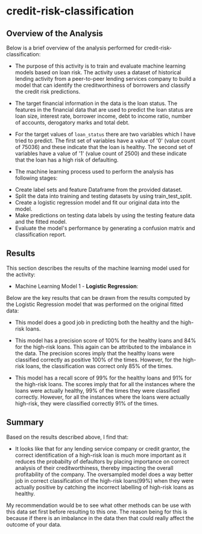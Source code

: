 # credit-risk-classification

## Overview of the Analysis

Below is a brief overview of the analysis performed for credit-risk-classification:

* The purpose of this activity is to train and evaluate machine learning models based on loan risk. The activity uses a dataset of historical lending activity from a peer-to-peer lending services company to build a model that can identify the creditworthiness of borrowers and classify the credit risk predictions.

* The target financial information in the data is the loan status. The features in the financial data that are used to predict the loan status are loan size, interest rate, borrower income, debt to income ratio, number of accounts, derogatory marks and total debt. 

* For the target values of `loan_status` there are two variables which I have tried to predict. The first set of variables have a value of '0' (value count of 75036) and these indicate that the loan is healthy. The second set of variables have a value of '1' (value count of 2500) and these indicate that the loan has a high risk of defaulting.

* The machine learning process used to perform the analysis has following stages:
 - Create label sets and feature Dataframe from the provided dataset.
 - Split the data into training and testing datasets by using train_test_split.
 - Create a logistic regression model and fit our original data into the model.
 - Make predictions on testing data labels by using the testing feature data and the fitted model.
 - Evaluate the model's performance by generating a confusion matrix and classification report.

## Results

This section describes the results of the machine learning model used for the activity:

* Machine Learning Model 1 - **Logistic Regression**:

Below are the key results that can be drawn from the results computed by the Logistic Regression model that was performed on the original fitted data:

  * This model does a good job in predicting both the healthy and the high-risk loans.

  * This model has a precision score of 100% for the healthy loans and 84% for the high-risk loans. This again can be attributed to the imbalance in the data. The precision scores imply that the healthy loans were classified correctly as positive 100% of the times. However, for the high-risk loans, the classification was correct only 85% of the times.

  * This model has a recall score of 99% for the healthy loans and 91% for the high-risk loans. The scores imply that for all the instances where the loans were actually healthy, 99% of the times they were classified correctly. However, for all the instances where the loans were actually high-risk, they were classified correctly 91% of the times.

## Summary

Based on the results described above, I find that:

* It looks like that for any lending service company or credit grantor, the correct identification of a high-risk loan is much more important as it reduces the probabilty of defaultors by placing importance on correct analysis of their creditworthiness, thereby impacting the overall profitability of the company. The oversampled model does a way better job in correct classification of the high-risk loans(99%) when they were actually positive by catching the incorrect labelling of high-risk loans as healthy.

My recommendation would be to see what other methods can be use with this data set first before resulting to this one. The reason being for this is because if there is an imbalance in the data then that could really affect the outcome of your data. 